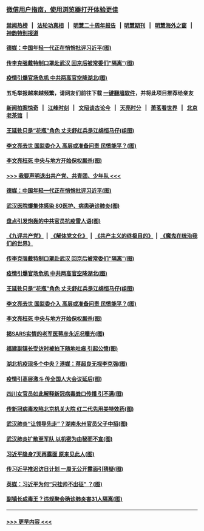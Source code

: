 ### [微信用户指南，使用浏览器打开体验更佳](https://github.com/gfw-breaker/banned-news1/blob/master/indexes/wechat-guide.md?t=0)
#### [禁闻热榜](热点新闻.md?t=0)  &nbsp;&nbsp;|&nbsp;&nbsp; [法轮功真相](https://github.com/gfw-breaker/truth/blob/master/README.md?t=0) &nbsp;&nbsp;|&nbsp;&nbsp; [明慧二十周年报告](https://github.com/gfw-breaker/mh-reports/blob/master/README.md?t=0) &nbsp;&nbsp;|&nbsp;&nbsp;[明慧期刊](https://github.com/gfw-breaker/mh-qikan) &nbsp;&nbsp;|&nbsp;&nbsp; [明慧海外之窗](https://github.com/gfw-breaker/mh-news/blob/master/README.md?t=0) &nbsp;&nbsp;|&nbsp;&nbsp; [神韵特别报道](https://github.com/gfw-breaker/mh-news/blob/master/shenyun.md?t=0)
#### [德媒：中国年轻一代正在悄悄批评习近平(图)](../pages/p2/922494.md?t=02091422) 
#### [传李克强戴特制口罩赴武汉 回京后被常委们“隔离”(图)](../pages/p2/922416.md?t=02091422) 
#### [疫情引爆官场危机 中共两高官空降湖北(图)](../pages/p2/922400.md?t=02091422) 
#### 五毛举报越来越频繁，请网友们前往下载 [一键翻墙软件](https://github.com/gfw-breaker/ssr-accounts)，并将此项目推荐给亲友
#### [新闻拍案惊奇](https://github.com/gfw-breaker/banned-news1/blob/master/pages/link4.md) &nbsp;&nbsp;|&nbsp;&nbsp; [江峰时刻](https://github.com/gfw-breaker/banned-news1/blob/master/pages/link4.md) &nbsp;&nbsp;|&nbsp;&nbsp; [文昭谈古论今](https://github.com/gfw-breaker/banned-news1/blob/master/pages/link4.md) &nbsp;&nbsp;|&nbsp;&nbsp; [天亮时分](https://github.com/gfw-breaker/banned-news1/blob/master/pages/link4.md) &nbsp;&nbsp;|&nbsp;&nbsp; [萧茗看世界](https://github.com/gfw-breaker/banned-news1/blob/master/pages/link4.md) &nbsp;&nbsp;|&nbsp;&nbsp; [北京老茶馆](https://github.com/gfw-breaker/banned-news1/blob/master/pages/link4.md) &nbsp;&nbsp;|&nbsp;&nbsp; 
#### [王延轶只是“花瓶”角色 丈夫舒红兵是江绵恒马仔(组图)](../pages/p2/922350.md?t=02091422) 
#### [李文亮去世 国监委介入 高层或准备问责 民愤能平？(图)](../pages/p2/922346.md?t=02091422) 
#### [李文亮枉死 中央与地方开始保权厮杀(图)](../pages/p2/922239.md?t=02091422) 
#### [>>> 我要声明退出共产党、共青团、少年队 <<<](https://github.com/begood0513/goodnews/blob/master/quit/letter.md) 
#### [德媒：中国年轻一代正在悄悄批评习近平(图)](../pages/p2/922494.md?t=02091422) 
#### [武汉医院爆集体感染 80医护、病患确诊肺炎(图)](../pages/p2/922480.md?t=02091422) 
#### [盘点引发炮轰的中共官员抗疫雷人语(图)](../pages/p2/922483.md?t=02091422) 
#### [《九评共产党》](https://github.com/begood0513/9ping.md/blob/master/README.md) &nbsp;|&nbsp; [《解体党文化》](../../../../jtdwh.md/blob/master/README.md)  &nbsp;|&nbsp; [《共产主义的终极目的》](../../../../gczydzjmd.md/blob/master/README.md) &nbsp;|&nbsp; [《魔鬼在统治我们的世界》](../../../../mgztzwmdsj.md/blob/master/README.md) 
#### [传李克强戴特制口罩赴武汉 回京后被常委们“隔离”(图)](../pages/p2/922416.md?t=02091422) 
#### [疫情引爆官场危机 中共两高官空降湖北(图)](../pages/p2/922400.md?t=02091422) 
#### [王延轶只是“花瓶”角色 丈夫舒红兵是江绵恒马仔(组图)](../pages/p2/922350.md?t=02091422) 
#### [李文亮去世 国监委介入 高层或准备问责 民愤能平？(图)](../pages/p2/922346.md?t=02091422) 
#### [李文亮枉死 中央与地方开始保权厮杀(图)](../pages/p2/922239.md?t=02091422) 
#### [揭SARS实情的老军医蒋彦永近况曝光(图)](../pages/p2/922283.md?t=02091422) 
#### [福建副镇长受访时被拍下随地吐痰 引起公愤(图)](../pages/p2/922279.md?t=02091422) 
#### [湖北抗疫现多个中央？港媒：蒋超良无视李克强(图)](../pages/p2/922154.md?t=02091422) 
#### [疫情引高层激斗 传全国人大会议延后(图)](../pages/p2/922162.md?t=02091422) 
#### [四川女官员如此解释新冠病毒粪口传播 引不满(图)](../pages/p2/922144.md?t=02091422) 
#### [传新冠病毒攻陷北京机关大院 红二代先用美特效药(图)](../pages/p2/922107.md?t=02091422) 
#### [武汉肺炎“让领导先走”？湖南永州官员父子中招(图)](../pages/p2/922095.md?t=02091422) 
#### [武汉肺炎扩散至军队 以机密为由秘而不宣(图)](../pages/p2/922044.md?t=02091422) 
#### [习近平隐身7天再露面 原来见此人(图)](../pages/p2/922041.md?t=02091422) 
#### [传习近平推迟访日计划 一周无公开露面引猜疑(图)](../pages/p2/922006.md?t=02091422) 
#### [英媒：习近平为何“只挂帅不出征” ？(图)](../pages/p2/921925.md?t=02091422) 
#### [副镇长成毒王？违规聚会确诊肺炎害31人隔离(图)](../pages/p2/921985.md?t=02091422) 

----
#### [ >>> 更早内容 <<< ](../indexes/p2-earlier.md)
